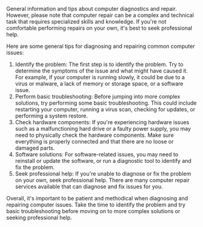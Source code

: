 General information and tips about computer diagnostics and repair. However, please note that computer repair can be a complex and technical task that requires specialized skills and knowledge. If you're not comfortable performing repairs on your own, it's best to seek professional help.

Here are some general tips for diagnosing and repairing common computer issues:

1. Identify the problem: The first step is to identify the problem. Try to determine the symptoms of the issue and what might have caused it. For example, if your computer is running slowly, it could be due to a virus or malware, a lack of memory or storage space, or a software issue.
2. Perform basic troubleshooting: Before jumping into more complex solutions, try performing some basic troubleshooting. This could include restarting your computer, running a virus scan, checking for updates, or performing a system restore.
3. Check hardware components: If you're experiencing hardware issues such as a malfunctioning hard drive or a faulty power supply, you may need to physically check the hardware components. Make sure everything is properly connected and that there are no loose or damaged parts.
4. Software solutions: For software-related issues, you may need to reinstall or update the software, or run a diagnostic tool to identify and fix the problem.
5. Seek professional help: If you're unable to diagnose or fix the problem on your own, seek professional help. There are many computer repair services available that can diagnose and fix issues for you.

Overall, it's important to be patient and methodical when diagnosing and repairing computer issues. Take the time to identify the problem and try basic troubleshooting before moving on to more complex solutions or seeking professional help.